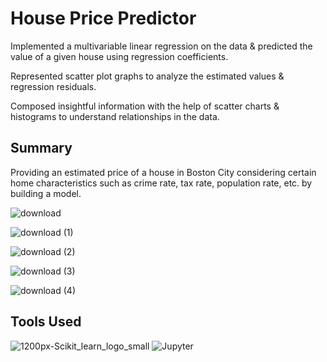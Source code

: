 # House Price Predictor

Implemented a multivariable linear regression on the data & predicted the value of a given house using regression coefficients. 

Represented scatter plot graphs to analyze the estimated values & regression residuals.

Composed insightful information with the help of scatter charts & histograms to understand relationships in the data.

## Summary

Providing an estimated price of a house in Boston City considering certain home characteristics such as crime rate, tax rate, population rate, etc. by building a model.

![download](https://user-images.githubusercontent.com/94376039/149975277-8ed6ea2b-2ac2-41ee-8b8f-46cbdd85a56d.png)

![download (1)](https://user-images.githubusercontent.com/94376039/149975290-acd8f632-4b27-48c7-8cfb-e62c83ccd1ff.png)

![download (2)](https://user-images.githubusercontent.com/94376039/149975313-3297e6e3-934f-42da-b47e-0ec72e7a6d16.png)

![download (3)](https://user-images.githubusercontent.com/94376039/149975337-f8df1de7-1c85-450e-9163-fe75c08bf721.png)

![download (4)](https://user-images.githubusercontent.com/94376039/149975359-d5a5ea90-10a5-472f-8215-c7408832107a.png)

## Tools Used

![1200px-Scikit_learn_logo_small](https://user-images.githubusercontent.com/94376039/149968268-3bba194b-1d37-491c-b68a-633561bcadf7.png)  ![Jupyter](https://user-images.githubusercontent.com/94376039/149968524-af954138-5b5e-4dfc-9fce-6f43b85db665.jpg)
